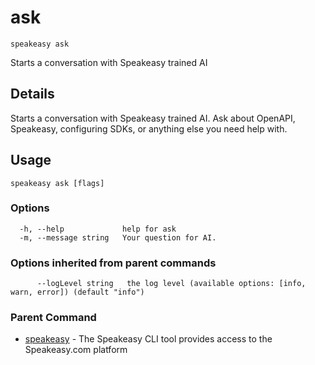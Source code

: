 # ask  
`speakeasy ask`  


Starts a conversation with Speakeasy trained AI  

## Details

Starts a conversation with Speakeasy trained AI. Ask about OpenAPI, Speakeasy, configuring SDKs, or anything else you need help with.

## Usage

```
speakeasy ask [flags]
```

### Options

```
  -h, --help             help for ask
  -m, --message string   Your question for AI.
```

### Options inherited from parent commands

```
      --logLevel string   the log level (available options: [info, warn, error]) (default "info")
```

### Parent Command

* [speakeasy](README.md)	 - The Speakeasy CLI tool provides access to the Speakeasy.com platform
